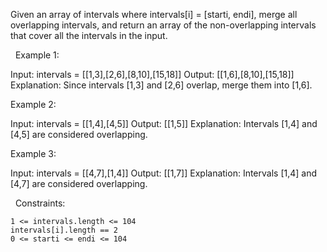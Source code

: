 Given an array of intervals where intervals[i] = [starti, endi], merge all overlapping intervals, and return an array of the non-overlapping intervals that cover all the intervals in the input.

 
Example 1:

Input: intervals = [[1,3],[2,6],[8,10],[15,18]]
Output: [[1,6],[8,10],[15,18]]
Explanation: Since intervals [1,3] and [2,6] overlap, merge them into [1,6].


Example 2:

Input: intervals = [[1,4],[4,5]]
Output: [[1,5]]
Explanation: Intervals [1,4] and [4,5] are considered overlapping.


Example 3:

Input: intervals = [[4,7],[1,4]]
Output: [[1,7]]
Explanation: Intervals [1,4] and [4,7] are considered overlapping.


 
Constraints:


	1 <= intervals.length <= 104
	intervals[i].length == 2
	0 <= starti <= endi <= 104

